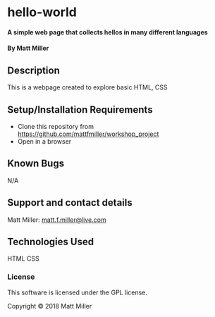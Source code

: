 # hello-world
#### A simple web page that collects hellos in many different languages
#### By Matt Miller

## Description

This is a webpage created to explore basic HTML, CSS

## Setup/Installation Requirements

* Clone this repository from https://github.com/mattfmiller/workshop_project
* Open in a browser

## Known Bugs

N/A

## Support and contact details

Matt Miller: matt.f.miller@live.com

## Technologies Used

HTML
CSS

### License

This software is licensed under the GPL license.

Copyright © 2018 Matt Miller

